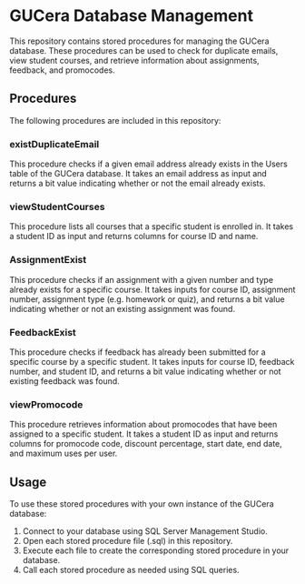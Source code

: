 # GUCera Database Management

This repository contains stored procedures for managing the GUCera database. These procedures can be used to check for duplicate emails, view student courses, and retrieve information about assignments, feedback, and promocodes.

## Procedures

The following procedures are included in this repository:

### existDuplicateEmail

This procedure checks if a given email address already exists in the Users table of the GUCera database. It takes an email address as input and returns a bit value indicating whether or not the email already exists.

### viewStudentCourses

This procedure lists all courses that a specific student is enrolled in. It takes a student ID as input and returns columns for course ID and name.

### AssignmentExist

This procedure checks if an assignment with a given number and type already exists for a specific course. It takes inputs for course ID, assignment number, assignment type (e.g. homework or quiz), and returns a bit value indicating whether or not an existing assignment was found.

### FeedbackExist

This procedure checks if feedback has already been submitted for a specific course by a specific student. It takes inputs for course ID, feedback number, and student ID, and returns a bit value indicating whether or not existing feedback was found.

### viewPromocode

This procedure retrieves information about promocodes that have been assigned to a specific student. It takes a student ID as input and returns columns for promocode code, discount percentage, start date, end date, and maximum uses per user.

## Usage

To use these stored procedures with your own instance of the GUCera database:

1. Connect to your database using SQL Server Management Studio.
2. Open each stored procedure file (.sql) in this repository.
3. Execute each file to create the corresponding stored procedure in your database.
4. Call each stored procedure as needed using SQL queries.
